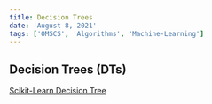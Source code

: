 ```yaml
---
title: Decision Trees
date: 'August 8, 2021'
tags: ['OMSCS', 'Algorithms', 'Machine-Learning']
---
```


## Decision Trees (DTs)

[Scikit-Learn Decision Tree](https://scikit-learn.org/stable/modules/tree.html)